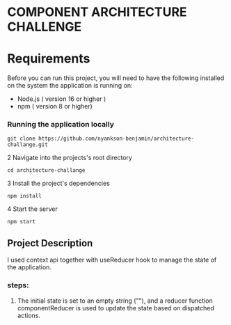 # COMPONENT ARCHITECTURE CHALLENGE

# Requirements

Before you can run this project, you will need to have the following installed on the system the application is running on:

- Node.js ( version 16 or higher )
- npm ( version 8 or higher)

### Running the application locally

```shell
git clone https://github.com/nyankson-benjamin/architecture-challange.git
```

2 Navigate into the projects's root directory

```shell
cd architecture-challange
```

3 Install the project's dependencies

```shell
npm install
```

4 Start the server

```shell
npm start
```

## Project Description

I used context api together with useReducer hook to manage the state of the application.

### steps:

1. The initial state is set to an empty string (""), and a reducer function componentReducer is used to update the state based on dispatched actions.
